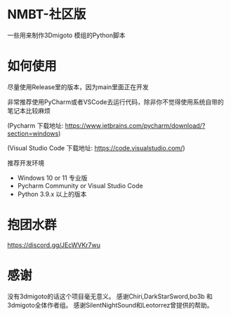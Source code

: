 # NMBT-社区版
一些用来制作3Dmigoto 模组的Python脚本

# 如何使用
尽量使用Release里的版本，因为main里面正在开发

非常推荐使用PyCharm或者VSCode去运行代码，除非你不觉得使用系统自带的笔记本比较麻烦

(Pycharm 下载地址: https://www.jetbrains.com/pycharm/download/?section=windows)

(Visual Studio Code 下载地址: https://code.visualstudio.com/)

推荐开发环境
- Windows 10 or 11 专业版
- Pycharm Community or Visual Studio Code
- Python 3.9.x 以上的版本


# 抱团水群
https://discord.gg/JEcWVKr7wu


# 感谢
没有3dmigoto的话这个项目毫无意义。
感谢Chiri,DarkStarSword,bo3b 和3dmigoto全体作者组。
感谢SilentNightSound和Leotorrez曾提供的帮助。

